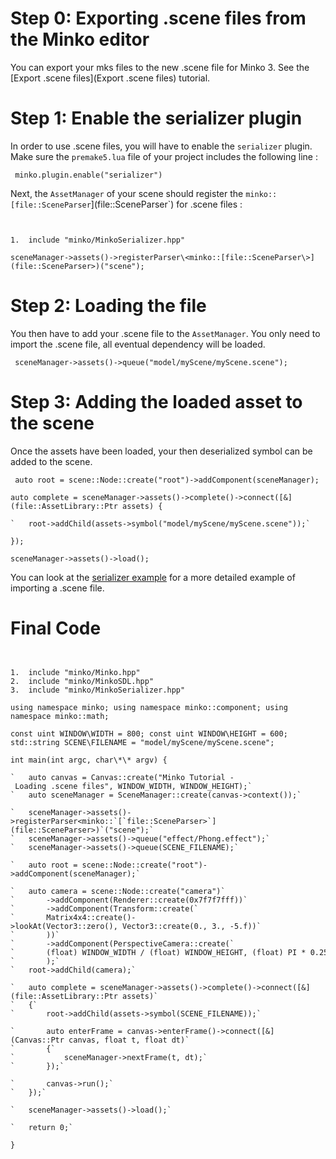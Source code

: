 Step 0: Exporting .scene files from the Minko editor
====================================================

You can export your mks files to the new .scene file for Minko 3. See the [Export .scene files](Export .scene files) tutorial.

Step 1: Enable the serializer plugin
====================================

In order to use .scene files, you will have to enable the `serializer` plugin. Make sure the `premake5.lua` file of your project includes the following line :


```
 minko.plugin.enable("serializer") 
```


Next, the `AssetManager` of your scene should register the `minko::[file::SceneParser`](file::SceneParser`) for .scene files : 
```


1.  include "minko/MinkoSerializer.hpp"

sceneManager->assets()->registerParser\<minko::[file::SceneParser\>](file::SceneParser>)("scene"); 
```


Step 2: Loading the file
========================

You then have to add your .scene file to the `AssetManager`. You only need to import the .scene file, all eventual dependency will be loaded. 
```
 sceneManager->assets()->queue("model/myScene/myScene.scene"); 
```


Step 3: Adding the loaded asset to the scene
============================================

Once the assets have been loaded, your then deserialized symbol can be added to the scene. 
```
 auto root = scene::Node::create("root")->addComponent(sceneManager);

auto complete = sceneManager->assets()->complete()->connect([&](file::AssetLibrary::Ptr assets) {

`   root->addChild(assets->symbol("model/myScene/myScene.scene"));`

});

sceneManager->assets()->load(); 
```


You can look at the [serializer example](ExampleSerializer.md) for a more detailed example of importing a .scene file.

Final Code
==========


```


1.  include "minko/Minko.hpp"
2.  include "minko/MinkoSDL.hpp"
3.  include "minko/MinkoSerializer.hpp"

using namespace minko; using namespace minko::component; using namespace minko::math;

const uint WINDOW\WIDTH = 800; const uint WINDOW\HEIGHT = 600; std::string SCENE\FILENAME = "model/myScene/myScene.scene";

int main(int argc, char\*\* argv) {

`   auto canvas = Canvas::create("Minko Tutorial - Loading .scene files", WINDOW_WIDTH, WINDOW_HEIGHT);`
`   auto sceneManager = SceneManager::create(canvas->context());`

`   sceneManager->assets()->registerParser<minko::`[`file::SceneParser>`](file::SceneParser>)`("scene");`
`   sceneManager->assets()->queue("effect/Phong.effect");`
`   sceneManager->assets()->queue(SCENE_FILENAME);`

`   auto root = scene::Node::create("root")->addComponent(sceneManager);`

`   auto camera = scene::Node::create("camera")`
`       ->addComponent(Renderer::create(0x7f7f7fff))`
`       ->addComponent(Transform::create(`
`       Matrix4x4::create()->lookAt(Vector3::zero(), Vector3::create(0., 3., -5.f))`
`       ))`
`       ->addComponent(PerspectiveCamera::create(`
`       (float) WINDOW_WIDTH / (float) WINDOW_HEIGHT, (float) PI * 0.25f, .1f, 1000.f)`
`       );`
`   root->addChild(camera);`

`   auto complete = sceneManager->assets()->complete()->connect([&](file::AssetLibrary::Ptr assets)`
`   {`
`       root->addChild(assets->symbol(SCENE_FILENAME));`

`       auto enterFrame = canvas->enterFrame()->connect([&](Canvas::Ptr canvas, float t, float dt)`
`       {`
`           sceneManager->nextFrame(t, dt);`
`       });`

`       canvas->run();`
`   });`

`   sceneManager->assets()->load();`

`   return 0;`

} 
```



